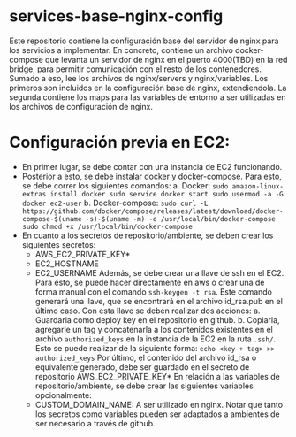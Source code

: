 # services-base-nginx-config
Este repositorio contiene la configuración base del servidor de nginx para los servicios a implementar. En concreto, contiene un archivo docker-compose que levanta un servidor de nginx en el puerto 4000(TBD) en la red bridge, para permitir comunicación con el resto de los contenedores. Sumado a eso, lee los archivos de nginx/servers y nginx/variables. Los primeros son incluidos en la configuración base de nginx, extendiendola. La segunda contiene los maps para las variables de entorno a ser utilizadas en los archivos de configuración de nginx.
# Configuración previa en EC2:
- En primer lugar, se debe contar con una instancia de EC2 funcionando.
- Posterior a esto, se debe instalar docker y docker-compose. Para esto, se debe correr los siguientes comandos:
    a. Docker:
        ```sudo amazon-linux-extras install docker
        sudo service docker start
        sudo usermod -a -G docker ec2-user```
    b. Docker-compose:
        ```
        sudo curl -L https://github.com/docker/compose/releases/latest/download/docker-compose-$(uname -s)-$(uname -m) -o /usr/local/bin/docker-compose
        sudo chmod +x /usr/local/bin/docker-compose
        ```
- En cuanto a los secretos de repositorio/ambiente, se deben crear los siguientes secretos:
    - AWS_EC2_PRIVATE_KEY*
    - EC2_HOSTNAME
    - EC2_USERNAME
    Además, se debe crear una llave de ssh en el EC2. Para esto, se puede hacer directamente en aws o crear una de forma manual con el comando `ssh-keygen -t rsa`. Este comando generará una llave,    que se encontrará en el archivo id_rsa.pub en el último caso. Con esta llave se deben realizar dos acciones:
        a. Guardarla como deploy key en el repositorio en github.
        b. Copiarla, agregarle un tag y concatenarla a los contenidos existentes en el archivo `authorized_keys` en la instancia de la EC2 en la ruta `.ssh/`. Esto se puede realizar de la siguiente    forma:
        `echo <key + tag> >> authorized_keys`
    Por último, el contenido del archivo id_rsa o equivalente generado, debe ser guardado en el secreto de repositorio AWS_EC2_PRIVATE_KEY*
    En relación a las variables de repositorio/ambiente, se debe crear las siguientes variables opcionalmente:
    - CUSTOM_DOMAIN_NAME: A ser utilizado en nginx.
    Notar que tanto los secretos como variables pueden ser adaptados a ambientes de ser necesario a través de github.